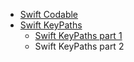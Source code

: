 - [Swift Codable](Codable/SwiftCodable.md)
- [Swift KeyPaths](KeyPaths/)
  - [Swift KeyPaths part 1](KeyPaths/SwiftKeyPaths-1.md)
  - Swift KeyPaths part 2
  
